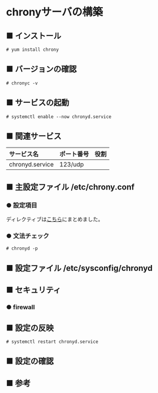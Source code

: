 # chronyサーバの構築
## ■ インストール
```
# yum install chrony
```
## ■ バージョンの確認
```
# chronyc -v
```
## ■ サービスの起動
```
# systemctl enable --now chronyd.service
```
## ■ 関連サービス
|サービス名|ポート番号|役割|
|:---|:---|:---|
|chronyd.service|123/udp||

## ■ 主設定ファイル /etc/chrony.conf
### ● 設定項目
ディレクティブは[こちら]()にまとめました。

### ● 文法チェック
```
# chronyd -p
```

## ■ 設定ファイル /etc/sysconfig/chronyd

## ■ セキュリティ
### ● firewall

## ■ 設定の反映
```
# systemctl restart chronyd.service
```

## ■ 設定の確認

## ■ 参考

